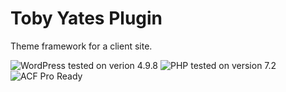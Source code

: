 # Toby Yates Plugin

Theme framework for a client site.

![WordPress tested on verion 4.9.8](https://img.shields.io/badge/WordPress-tested%204.9.8-0073aa.svg?style=flat-square)
![PHP tested on version 7.2](https://img.shields.io/badge/PHP-tested%207.2-8892bf.svg?style=flat-square)
![ACF Pro Ready](https://img.shields.io/badge/ACF%20Pro-ready-00d3ae.svg?style=flat-square)